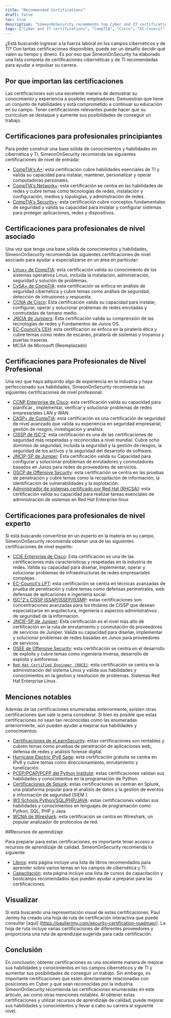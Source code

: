 ```yaml
---
title: "Recommended Certifications"
draft: false
toc: true
description: "SimeonOnSecurity recommends top Cyber and IT certifications for those looking to enter the job force. The list includes certifications from CompTIA, Cisco, EC-Council, ISC^2, Juniper, Microsoft, and Offensive Security, with different levels of expertise - Entry, Associate, Professional, and Expert. All certifications listed are directly related to positions in Cyber and will greatly benefit the candidate. Check out the interactive certification roadmap for a visual representation. Learning resources such as books and training are also available."
tags: ["Cyber and IT certifications", "CompTIA", "Cisco", "EC-Council", "ISC^2", "Juniper", "Microsoft", "Offensive Security", "entry-level professionals", "IT/Cyber skill set", "Security", "Linux", "CySA", "CCNA", "JNCIA", "CEH", "MCSA", "CCNP Enterprise", "CASP", "CISSP", "JNCIP-SP", "OSCP", "RHCSA", "recommendations", "books", "training", "interactive certification roadmap"]
---
```


¿Está buscando ingresar a la fuerza laboral en los campos cibernéticos y de TI? Con tantas certificaciones disponibles, puede ser un desafío decidir qué valen su tiempo y dinero. Es por eso que SimeonOnSecurity ha elaborado una lista completa de certificaciones cibernéticas y de TI recomendadas para ayudar a impulsar su carrera.  ## Por que importan las certificaciones  Las certificaciones son una excelente manera de demostrar su conocimiento y experiencia a posibles empleadores. Demuestran que tiene un conjunto de habilidades y está comprometido a continuar su educación en su campo. Tener certificaciones relevantes puede hacer que su currículum se destaque y aumente sus posibilidades de conseguir un trabajo.  ## Certificaciones para profesionales principiantes  Para poder construir una base sólida de conocimientos y habilidades en cibernética y TI, SimeonOnSecurity recomienda las siguientes certificaciones de nivel de entrada:  - [CompTIA's A+](https://www.comptia.org/certifications/a): esta certificación cubre habilidades esenciales de TI y valida su capacidad para instalar, mantener, personalizar y operar computadoras personales. - [CompTIA's Network+](https://www.comptia.org/certifications/network): esta certificación se centra en las habilidades de redes y cubre temas como tecnologías de redes, instalación y configuración, medios y topologías, y administración de redes . - [CompTIA's Security+](https://www.comptia.org/certifications/security): esta certificación cubre conceptos fundamentales de seguridad y valida su capacidad para instalar y configurar sistemas para proteger aplicaciones, redes y dispositivos.  ## Certificaciones para profesionales de nivel asociado  Una vez que tenga una base sólida de conocimientos y habilidades, SimeonOnSecurity recomienda las siguientes certificaciones de nivel asociado para ayudar a especializarse en un área en particular:  - [Linux+ de CompTIA](https://www.comptia.org/certifications/linux): esta certificación valida su conocimiento de los sistemas operativos Linux, incluida la instalación, administración, seguridad y solución de problemas. - [CySA+ de CompTIA](https://www.comptia.org/certifications/cybersecurity-analyst): esta certificación se enfoca en análisis de seguridad cibernética y cubre temas como análisis de seguridad, detección de intrusiones y respuesta. - [CCNA de Cisco](https://www.cisco.com/c/en/us/training-events/training-certifications/certifications/associate/ccna.html): Esta certificación valida su capacidad para instalar, configurar, operar y solucionar problemas de redes enrutadas y conmutadas de tamano medio. - [JNCIA de Junipers](https://www.juniper.net/us/en/training/certification/certification-tracks/sp-routing-switching-track?tab=jnciajunos): Esta certificación valida su comprensión de las tecnologías de redes y Fundamentos de Junos OS. - [EC-Council's CEH](https://www.eccouncil.org/programs/certified-ethical-hacker-ceh/): esta certificación se enfoca en la piratería ética y cubre temas como redes de escaneo, piratería de sistemas y troyanos y puertas traseras - MCSA de Microsoft (Reemplazado)  ## Certificaciones para Profesionales de Nivel Profesional  Una vez que haya adquirido algo de experiencia en la industria y haya perfeccionado sus habilidades, SimeonOnSecurity recomienda las siguientes certificaciones de nivel profesional:  - [CCNP Enterprise de Cisco](https://www.cisco.com/c/en/us/training-events/training-certifications/certifications/professional/ccnp-enterprise.html): esta certificación valida su capacidad para planificar , implementar, verificar y solucionar problemas de redes empresariales LAN y WAN. - [CASP+ de CompTIA](https://www.comptia.org/certifications/comptia-advanced-security-practitioner): esta certificación es una certificación de seguridad de nivel avanzado que valida su experiencia en seguridad empresarial, gestión de riesgos, investigacion y analisis. - [CISSP de ISC^2](https://www.isc2.org/Certifications/CISSP#): esta certificación es una de las certificaciones de seguridad más respetadas y reconocidas a nivel mundial. Cubre ocho dominios de seguridad, incluida la seguridad y la gestión de riesgos, la seguridad de los activos y la seguridad del desarrollo de software. - [JNCIP-SP de Juniper](https://www.juniper.net/us/en/training/certification/certification-tracks/sp-routing-switching-track?tab=jncip-sp): Esta certificación valida su Capacidad para configurar y solucionar problemas de enrutadores y conmutadores basados en Junos para redes de proveedores de servicios. - [OSCP de Offensive Security](https://www.offensive-security.com/pwk-oscp/): esta certificación se centra en las pruebas de penetración y cubre temas como la recopilación de información, la identificación de vulnerabilidades y la explotación. - [Administrador de sistemas certificado por Red Hat (RHCSA)](https://www.redhat.com/en/services/certification/rhcsa): esta certificación valida su capacidad para realizar tareas esenciales de administración de sistemas en Red Hat Enterprise linux  ## Certificaciones para profesionales de nivel experto  Si está buscando convertirse en un experto en la materia en su campo, SimeonOnSecurity recomienda obtener una de las siguientes certificaciones de nivel experto:  - [CCIE Enterprise de Cisco](https://www.cisco.com/c/en/us/training-events/training-certifications/certifications/expert/ccie-enterprise-infrastructure.html): Esta certificación es una de las certificaciones más características y respetadas en la industria de redes. Valida su capacidad para diseñar, implementar, operar y solucionar problemas de infraestructuras de redes empresariales complejas. - [EC-Council's LPT](https://www.eccouncil.org/programs/licensed-penetration-tester-lpt-master/): esta certificación se centra en técnicas avanzadas de prueba de penetración y cubre temas como defensas perimetrales, web defensas de aplicaciones e ingenieria social. - [ISC^2's CISSP ISSAP/ISSEP/ISSMP](https://www.isc2.org/Certifications/CISSP-Concentrations): estas certificaciones son concentraciones avanzadas para los titulares de CISSP que desean especializarse en arquitectura, ingeniería o aspectos administrativos . de seguridad de la informacion. - [JNCIE-SP de Juniper](https://www.juniper.net/us/en/training/certification/certification-tracks/sp-routing-switching-track?tab=jnciesp): Esta certificación es el nivel más alto de certificación en la ruta de enrutamiento y conmutación de proveedores de servicios de Juniper. Valida su capacidad para diseñar, implementar y solucionar problemas de redes basadas en Junos para proveedores de servicios. - [OSEE de Offensive Security](https://www.offensive-security.com/awe-osee/): esta certificación se centra en el desarrollo de exploits y cubre temas como ingeniería inversa, desarrollo de exploits y antiforense. - [`Red Hat Certified Engineer (RHCE)`](https://www.redhat.com/en/services/certification/rhce): esta certificación se centra en la administración del sistema Linux y valida sus habilidades y conocimientos en la gestion y resolucion de problemas. Sistemas Red Hat Enterprise Linux.  ## Menciones notables  Además de las certificaciones enumeradas anteriormente, existen otras certificaciones que vale la pena considerar. Si bien es posible que estas certificaciones no sean tan reconocidas como las enumeradas anteriormente, aún pueden ayudar a mejorar sus habilidades y conocimientos:  - [Certificaciones de eLearnSecurity](https://elearnsecurity.com/): estas certificaciones son rentables y cubren temas como pruebas de penetración de aplicaciones web, defensa de redes y análisis forense digital. - [Hurricane Electric IPv6 Sage](https://ipv6.he.net/certification/): esta certificación gratuita se centra en IPv6 y cubre temas como direccionamiento, enrutamiento y tunelización. - [PCEP/PCAP/PCPP del Python Institute](https://pythoninstitute.org/certification/): estas certificaciones validan sus habilidades y conocimientos en la programación de Python. - [Certificaciones de Splunk](https://www.splunk.com/en_us/training.html): estas certificaciones se centran en Splunk, una plataforma popular para el análisis de datos y la gestión de eventos e información de seguridad (SIEM ). - [W3 Schools Python/SQL/PHP/JAVA](https://www.w3schools.com/CERT/default.asp): estas certificaciones validan sus habilidades y conocimientos en lenguajes de programación como Python, SQL, PHP y Java. - [WCNA de Wireshark](https://www.wcnacertification.com/): esta certificación se centra en Wireshark, un popular analizador de protocolos de red.  ##Recursos de aprendizaje  Para preparar para estas certificaciones, es importante tener acceso a recursos de aprendizaje de calidad. SimeonOnSecurity recomienda lo siguiente:  - [Libros](https://simeononsecurity.ch/recommendations/books/): esta página incluye una lista de libros recomendados para aprender sobre varios temas en los campos de cibernética y TI. - [Capacitación](https://simeononsecurity.ch/recommendations/learning_resources/): esta página incluye una lista de cursos de capacitación y bootcamps recomendados que pueden ayudar a preparar para las certificaciones.  ## Visualizar  Si está buscando una representación visual de estas certificaciones, Paul Jerimy ha creado una hoja de ruta de certificación interactiva que puede consultar [aquí] (https://pauljerimy.com/security-certification-roadmap/). La hoja de ruta incluye varias certificaciones de diferentes proveedores y proporciona una ruta de aprendizaje sugerida para cada certificación.  ## Conclusión  En conclusión, obtener certificaciones es una excelente manera de mejorar sus habilidades y conocimientos en los campos cibernéticos y de TI y aumentar sus posibilidades de conseguir un trabajo. Sin embargo, es importante certificaciones que estén directamente relacionadas con posiciones en Cyber y que sean reconocidas por la industria. SimeonOnSecurity recomienda las certificaciones enumeradas en este artículo, así como otras menciones notables. Al obtener estas certificaciones y utilizar recursos de aprendizaje de calidad, puede mejorar sus habilidades y conocimientos y llevar a cabo su carrera al siguiente nivel.